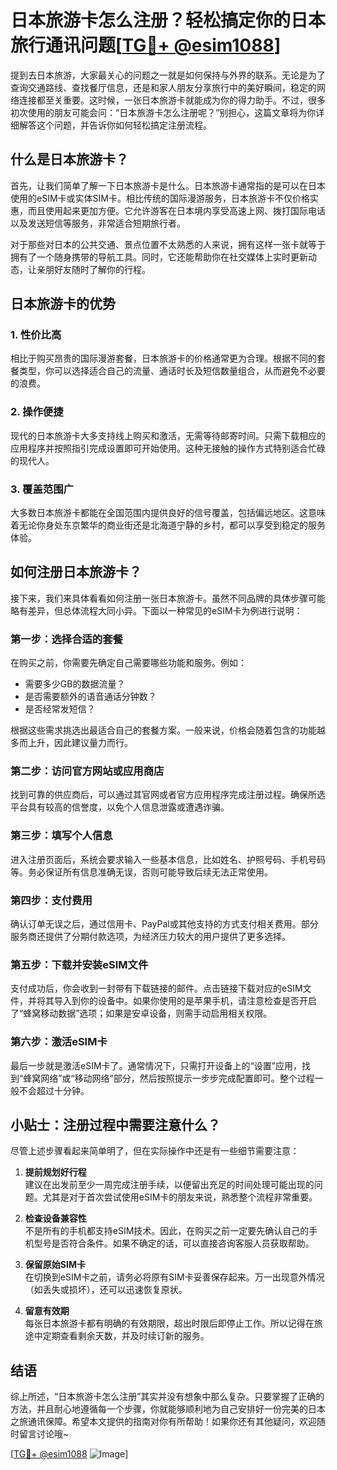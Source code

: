 # 日本旅游卡怎么注册？轻松搞定你的日本旅行通讯问题[[TG💪+ @esim1088](https://t.me/s/esim1088)]

提到去日本旅游，大家最关心的问题之一就是如何保持与外界的联系。无论是为了查询交通路线、查找餐厅信息，还是和家人朋友分享旅行中的美好瞬间，稳定的网络连接都至关重要。这时候，一张日本旅游卡就能成为你的得力助手。不过，很多初次使用的朋友可能会问：“日本旅游卡怎么注册呢？”别担心，这篇文章将为你详细解答这个问题，并告诉你如何轻松搞定注册流程。

## 什么是日本旅游卡？

首先，让我们简单了解一下日本旅游卡是什么。日本旅游卡通常指的是可以在日本使用的eSIM卡或实体SIM卡。相比传统的国际漫游服务，日本旅游卡不仅价格实惠，而且使用起来更加方便。它允许游客在日本境内享受高速上网、拨打国际电话以及发送短信等服务，非常适合短期旅行者。

对于那些对日本的公共交通、景点位置不太熟悉的人来说，拥有这样一张卡就等于拥有了一个随身携带的导航工具。同时，它还能帮助你在社交媒体上实时更新动态，让亲朋好友随时了解你的行程。

## 日本旅游卡的优势

### 1. **性价比高**
相比于购买昂贵的国际漫游套餐，日本旅游卡的价格通常更为合理。根据不同的套餐类型，你可以选择适合自己的流量、通话时长及短信数量组合，从而避免不必要的浪费。

### 2. **操作便捷**
现代的日本旅游卡大多支持线上购买和激活，无需等待邮寄时间。只需下载相应的应用程序并按照指引完成设置即可开始使用。这种无接触的操作方式特别适合忙碌的现代人。

### 3. **覆盖范围广**
大多数日本旅游卡都能在全国范围内提供良好的信号覆盖，包括偏远地区。这意味着无论你身处东京繁华的商业街还是北海道宁静的乡村，都可以享受到稳定的服务体验。

## 如何注册日本旅游卡？

接下来，我们来具体看看如何注册一张日本旅游卡。虽然不同品牌的具体步骤可能略有差异，但总体流程大同小异。下面以一种常见的eSIM卡为例进行说明：

### 第一步：选择合适的套餐
在购买之前，你需要先确定自己需要哪些功能和服务。例如：
- 需要多少GB的数据流量？
- 是否需要额外的语音通话分钟数？
- 是否经常发短信？

根据这些需求挑选出最适合自己的套餐方案。一般来说，价格会随着包含的功能越多而上升，因此建议量力而行。

### 第二步：访问官方网站或应用商店
找到可靠的供应商后，可以通过其官网或者官方应用程序完成注册过程。确保所选平台具有较高的信誉度，以免个人信息泄露或遭遇诈骗。

### 第三步：填写个人信息
进入注册页面后，系统会要求输入一些基本信息，比如姓名、护照号码、手机号码等。务必保证所有信息准确无误，否则可能导致后续无法正常使用。

### 第四步：支付费用
确认订单无误之后，通过信用卡、PayPal或其他支持的方式支付相关费用。部分服务商还提供了分期付款选项，为经济压力较大的用户提供了更多选择。

### 第五步：下载并安装eSIM文件
支付成功后，你会收到一封带有下载链接的邮件。点击链接下载对应的eSIM文件，并将其导入到你的设备中。如果你使用的是苹果手机，请注意检查是否开启了“蜂窝移动数据”选项；如果是安卓设备，则需手动启用相关权限。

### 第六步：激活eSIM卡
最后一步就是激活eSIM卡了。通常情况下，只需打开设备上的“设置”应用，找到“蜂窝网络”或“移动网络”部分，然后按照提示一步步完成配置即可。整个过程一般不会超过十分钟。

## 小贴士：注册过程中需要注意什么？

尽管上述步骤看起来简单明了，但在实际操作中还是有一些细节需要注意：

1. **提前规划好行程**  
   建议在出发前至少一周完成注册手续，以便留出充足的时间处理可能出现的问题。尤其是对于首次尝试使用eSIM卡的朋友来说，熟悉整个流程非常重要。

2. **检查设备兼容性**  
   不是所有的手机都支持eSIM技术。因此，在购买之前一定要先确认自己的手机型号是否符合条件。如果不确定的话，可以直接咨询客服人员获取帮助。

3. **保留原始SIM卡**  
   在切换到eSIM卡之前，请务必将原有SIM卡妥善保存起来。万一出现意外情况（如丢失或损坏），还可以迅速恢复原状。

4. **留意有效期**  
   每张日本旅游卡都有明确的有效期限，超出时限后即停止工作。所以记得在旅途中定期查看剩余天数，并及时续订新的服务。

## 结语

综上所述，“日本旅游卡怎么注册”其实并没有想象中那么复杂。只要掌握了正确的方法，并且耐心地遵循每一个步骤，你就能够顺利地为自己安排好一份完美的日本之旅通讯保障。希望本文提供的指南对你有所帮助！如果你还有其他疑问，欢迎随时留言讨论哦~

[[TG💪+ @esim1088](https://t.me/s/esim1088) ![Image](https://i.postimg.cc/4NQfJmqS/Snipaste-2025-05-13-00-14-12.png)]